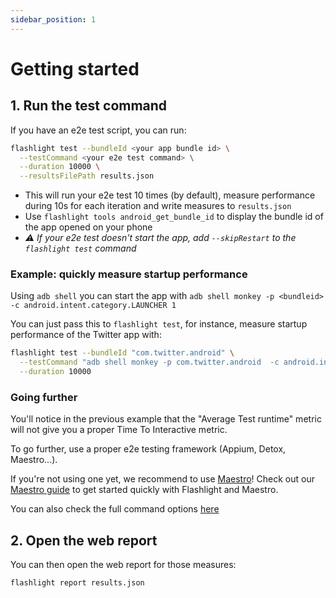 ```yaml
---
sidebar_position: 1
---
```


# Getting started

## 1. Run the test command

If you have an e2e test script, you can run:

```bash
flashlight test --bundleId <your app bundle id> \
  --testCommand <your e2e test command> \
  --duration 10000 \
  --resultsFilePath results.json
```

- This will run your e2e test 10 times (by default), measure performance during 10s for each iteration and write measures to `results.json`
- Use `flashlight tools android_get_bundle_id` to display the bundle id of the app opened on your phone
- _⚠️ If your e2e test doesn't start the app, add `--skipRestart` to the `flashlight test` command_

### Example: quickly measure startup performance

Using `adb shell` you can start the app with `adb shell monkey -p <bundleid> -c android.intent.category.LAUNCHER 1`

You can just pass this to `flashlight test`, for instance, measure startup performance of the Twitter app with:

```bash
flashlight test --bundleId "com.twitter.android" \
  --testCommand "adb shell monkey -p com.twitter.android  -c android.intent.category.LAUNCHER 1" \
  --duration 10000
```

### Going further

You'll notice in the previous example that the "Average Test runtime" metric will not give you a proper Time To Interactive metric.

To go further, use a proper e2e testing framework (Appium, Detox, Maestro...).

If you're not using one yet, we recommend to use [Maestro](https://github.com/mobile-dev-inc/maestro)!
Check out our [Maestro guide](./maestro) to get started quickly with Flashlight and Maestro.

You can also check the full command options [here](./api)

## 2. Open the web report

You can then open the web report for those measures:

```bash
flashlight report results.json
```

